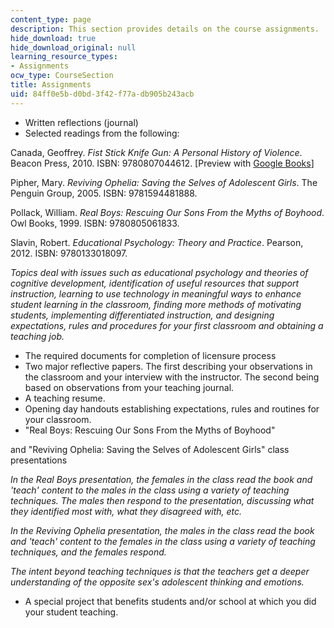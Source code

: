 ```yaml
---
content_type: page
description: This section provides details on the course assignments.
hide_download: true
hide_download_original: null
learning_resource_types:
- Assignments
ocw_type: CourseSection
title: Assignments
uid: 84ff0e5b-d0bd-3f42-f77a-db905b243acb
---
```


*   Written reflections (journal)
*   Selected readings from the following:

Canada, Geoffrey. _Fist Stick Knife Gun: A Personal History of Violence_. Beacon Press, 2010. ISBN: 9780807044612. \[Preview with [Google Books](http://books.google.com/books?id=KlZmsxv4SiAC&pg=Pafrontcover)\]

Pipher, Mary. _Reviving Ophelia: Saving the Selves of Adolescent Girls_. The Penguin Group, 2005. ISBN: 9781594481888.

Pollack, William. _Real Boys: Rescuing Our Sons From the Myths of Boyhood_. Owl Books, 1999. ISBN: 9780805061833.

Slavin, Robert. _Educational Psychology: Theory and Practice_. Pearson, 2012. ISBN: 9780133018097.

_Topics deal with issues such as educational psychology and theories of cognitive development, identification of useful resources that support instruction, learning to use technology in meaningful ways to enhance student learning in the classroom, finding more methods of motivating students, implementing differentiated instruction, and designing expectations, rules and procedures for your first classroom and obtaining a teaching job._

*   The required documents for completion of licensure process
*   Two major reflective papers. The first describing your observations in the classroom and your interview with the instructor. The second being based on observations from your teaching journal.
*   A teaching resume.
*   Opening day handouts establishing expectations, rules and routines for your classroom.
*   "Real Boys: Rescuing Our Sons From the Myths of Boyhood"

and "Reviving Ophelia: Saving the Selves of Adolescent Girls" class presentations

_In the Real Boys presentation, the females in the class read the book and 'teach' content to the males in the class using a variety of teaching techniques. The males then respond to the presentation, discussing what they identified most with, what they disagreed with, etc._

_In the Reviving Ophelia presentation, the males in the class read the book and 'teach' content to the females in the class using a variety of teaching techniques, and the females respond._

_The intent beyond teaching techniques is that the teachers get a deeper understanding of the opposite sex's adolescent thinking and emotions._

*   A special project that benefits students and/or school at which you did your student teaching.